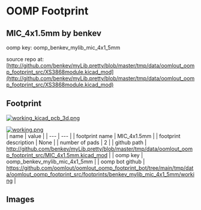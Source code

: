 # OOMP Footprint  
## MIC_4x1.5mm  by benkev  
  
oomp key: oomp_benkev_mylib_mic_4x1_5mm  
  
source repo at: [http://github.com/benkev/myLib.pretty/blob/master/tmp/data/oomlout_oomp_footprint_src/XS3868module.kicad_mod](http://github.com/benkev/myLib.pretty/blob/master/tmp/data/oomlout_oomp_footprint_src/XS3868module.kicad_mod)  
## Footprint  
  
[![working_kicad_pcb_3d.png](working_kicad_pcb_3d_600.png)](working_kicad_pcb_3d.png)  
  
[![working.png](working_600.png)](working.png)  
| name | value | 
| --- | --- | 
| footprint name | MIC_4x1.5mm | 
| footprint description | None | 
| number of pads | 2 | 
| github path | http://github.com/benkev/myLib.pretty/blob/master/tmp/data/oomlout_oomp_footprint_src/MIC_4x1.5mm.kicad_mod | 
| oomp key | oomp_benkev_mylib_mic_4x1_5mm | 
| oomp bot github | https://github.com/oomlout/oomlout_oomp_footprint_bot/tree/main/tmp/data/oomlout_oomp_footprint_src/footprints/benkev_mylib_mic_4x1_5mm/working | 
## Images  
